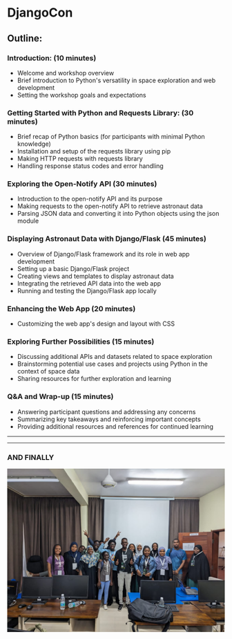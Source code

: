 # DjangoCon

## Outline:

### Introduction: (10 minutes)
- Welcome and workshop overview
- Brief introduction to Python's versatility in space exploration and web development
- Setting the workshop goals and expectations

### Getting Started with Python and Requests Library:  (30 minutes)

- Brief recap of Python basics (for participants with minimal Python knowledge)
- Installation and setup of the requests library using pip
- Making HTTP requests with requests library
- Handling response status codes and error handling

### Exploring the Open-Notify API (30 minutes)

- Introduction to the open-notify API and its purpose
- Making requests to the open-notify API to retrieve astronaut data
- Parsing JSON data and converting it into Python objects using the json module

### Displaying Astronaut Data with Django/Flask (45 minutes)

- Overview of Django/Flask framework and its role in web app development
- Setting up a basic Django/Flask project
- Creating views and templates to display astronaut data
- Integrating the retrieved API data into the web app
- Running and testing the Django/Flask app locally

### Enhancing the Web App (20 minutes)

- Customizing the web app's design and layout with CSS

### Exploring Further Possibilities (15 minutes)

- Discussing additional APIs and datasets related to space exploration
- Brainstorming potential use cases and projects using Python in the context of space data
- Sharing resources for further exploration and learning

### Q&A and Wrap-up (15 minutes)

- Answering participant questions and addressing any concerns
- Summarizing key takeaways and reinforcing important concepts
- Providing additional resources and references for continued learning
  
---
---

### AND FINALLY
![post workshop vibes](./assets/workshop.jpeg)
